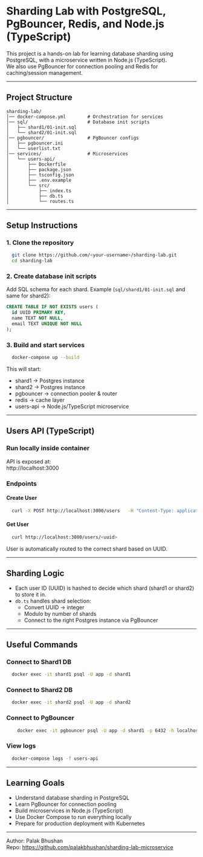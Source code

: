 # Sharding Lab with PostgreSQL, PgBouncer, Redis, and Node.js (TypeScript)

This project is a hands-on lab for learning database sharding using PostgreSQL, with a microservice written in Node.js (TypeScript).  
We also use PgBouncer for connection pooling and Redis for caching/session management.  

---

## Project Structure

```
sharding-lab/
│── docker-compose.yml        # Orchestration for services
│── sql/                      # Database init scripts
│   ├── shard1/01-init.sql
│   └── shard2/01-init.sql
│── pgbouncer/                # PgBouncer configs
│   ├── pgbouncer.ini
│   └── userlist.txt
│── services/                 # Microservices
│   └── users-api/
│       ├── Dockerfile
│       ├── package.json
│       ├── tsconfig.json
│       ├── .env.example
│       └── src/
│           ├── index.ts
│           ├── db.ts
│           └── routes.ts
```

---

## Setup Instructions

### 1. Clone the repository
```bash
  git clone https://github.com/<your-username>/sharding-lab.git
  cd sharding-lab
```

### 2. Create database init scripts
Add SQL schema for each shard. Example (`sql/shard1/01-init.sql` and same for shard2):

```sql
CREATE TABLE IF NOT EXISTS users (
  id UUID PRIMARY KEY,
  name TEXT NOT NULL,
  email TEXT UNIQUE NOT NULL
);
```

### 3. Build and start services
```bash
  docker-compose up --build
```

This will start:
- shard1 → Postgres instance
- shard2 → Postgres instance
- pgbouncer → connection pooler & router
- redis → cache layer
- users-api → Node.js/TypeScript microservice

---

## Users API (TypeScript)

### Run locally inside container
API is exposed at:  
http://localhost:3000

### Endpoints

#### Create User
```bash
  curl -X POST http://localhost:3000/users   -H "Content-Type: application/json"   -d '{"name":"Alice","email":"alice@example.com"}'
```

#### Get User
```bash
  curl http://localhost:3000/users/<uuid>
```

User is automatically routed to the correct shard based on UUID.

---

## Sharding Logic

- Each user ID (UUID) is hashed to decide which shard (shard1 or shard2) to store it in.  
- `db.ts` handles shard selection:
  - Convert UUID → integer
  - Modulo by number of shards
  - Connect to the right Postgres instance via PgBouncer

---

## Useful Commands

### Connect to Shard1 DB
```bash
  docker exec -it shard1 psql -U app -d shard1
```

### Connect to Shard2 DB
```bash
  docker exec -it shard2 psql -U app -d shard2
```

### Connect to PgBouncer
```bash
    docker exec -it pgbouncer psql -U app -d shard1 -p 6432 -h localhost
```

### View logs
```bash
  docker-compose logs -f users-api
```

---

## Learning Goals

- Understand database sharding in PostgreSQL  
- Learn PgBouncer for connection pooling  
- Build microservices in Node.js (TypeScript)  
- Use Docker Compose to run everything locally  
- Prepare for production deployment with Kubernetes  

---

Author: Palak Bhushan  
Repo: https://github.com/palakbhushan/sharding-lab-microservice
